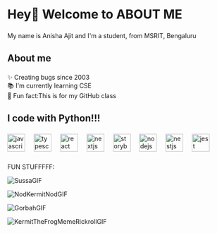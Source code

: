 
<h1 align="left">Hey👋 Welcome to ABOUT ME</h1>

###

<p align="left">My name is Anisha Ajit and I'm a student, from MSRIT, Bengaluru</p>

###

<h2 align="left">About me</h2>

###

<p align="left">✨ Creating bugs since 2003<br>📚 I'm currently learning  CSE<br>🎲 Fun fact:This is for my GitHub class </p>

###

<h2 align="left">I code with Python!!!</h2>

###

<div align="left">
  <img src="https://cdn.jsdelivr.net/gh/devicons/devicon/icons/javascript/javascript-original.svg" height="40" alt="javascript logo"  />
  <img width="12" />
  <img src="https://cdn.jsdelivr.net/gh/devicons/devicon/icons/typescript/typescript-original.svg" height="40" alt="typescript logo"  />
  <img width="12" />
  <img src="https://cdn.jsdelivr.net/gh/devicons/devicon/icons/react/react-original.svg" height="40" alt="react logo"  />
  <img width="12" />
  <img src="https://cdn.jsdelivr.net/gh/devicons/devicon/icons/nextjs/nextjs-original.svg" height="40" alt="nextjs logo"  />
  <img width="12" />
  <img src="https://cdn.jsdelivr.net/gh/devicons/devicon/icons/storybook/storybook-original.svg" height="40" alt="storybook logo"  />
  <img width="12" />
  <img src="https://cdn.jsdelivr.net/gh/devicons/devicon/icons/nodejs/nodejs-original.svg" height="40" alt="nodejs logo"  />
  <img width="12" />
  <img src="https://cdn.jsdelivr.net/gh/devicons/devicon/icons/nestjs/nestjs-original.svg" height="40" alt="nestjs logo"  />
  <img width="12" />
  <img src="https://cdn.jsdelivr.net/gh/devicons/devicon/icons/jest/jest-plain.svg" height="40" alt="jest logo"  />
</div>

###

FUN STUFFFFF:

![SussaGIF](https://github.com/user-attachments/assets/04dbb32c-fed8-4fdc-a1d8-81b83ad88e96)


![NodKermitNodGIF](https://github.com/user-attachments/assets/91d3b97f-6bef-4b7a-90e8-ab52db098fa3)

![GorbahGIF](https://github.com/user-attachments/assets/bf2b1f73-6398-4763-bfe0-a9d6bb44d238)

![KermitTheFrogMemeRickrollGIF](https://github.com/user-attachments/assets/ecce7ec2-d733-4e64-b95d-eb34d74beaa8)
